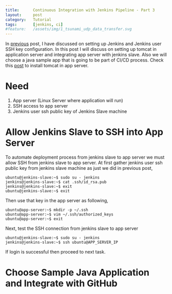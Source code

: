 ```yaml
---
title:      Continuous Integration with Jenkins Pipeline - Part 3
layout:     post
category:   Tutorial
tags: 	    [jenkins, ci]
#feature:   /assets/img/1_tsunami_udp_data_transfer.svg
---
```

In [previous](http://shudarshon.com/2018-02-24/Jenkins-1.html) post, I have discussed on setting up Jenkins and Jenkins user SSH key configuration. In this post I will discuss on setting up tomcat in application server and integrating app server with jenkins slave. Also we will choose a java sample app that is going to be part of CI/CD process. Check this [post](http://shudarshon.com/2018-03-04/Tomcat-Ansible.html) to install tomcat in app server.

<!--more-->

# Need

1. App server (Linux Server where application will run)
2. SSH access to app server
3. Jenkins user ssh public key of Jenkins Slave machine

# Allow Jenkins Slave to SSH into App Server

To automate deployment process from jenkins slave to app server we must allow SSH from jenkins slave to app server. At first gather jenkins user ssh public key from jenkins slave machine as just we did in previous post,

```shell
ubuntu@jenkins-slave:~$ sudo su - jenkins
jenkins@jenkins-slave:~$ cat .ssh/id_rsa.pub
jenkins@jenkins-slave:~$ exit
ubuntu@jenkins-slave:~$ exit
```

Then use that key in the app server as following,

```shell
ubuntu@app-server:~$ mkdir -p ~/.ssh
ubuntu@app-server:~$ vim ~/.ssh/authorized_keys
ubuntu@app-server:~$ exit
```

Next, test the SSH connection from jenkins slave to app server

```shell
ubuntu@jenkins-slave:~$ sudo su - jenkins
jenkins@jenkins-slave:~$ ssh ubuntu@APP_SERVER_IP
```
If login is successful then proceed to next task.


# Choose Sample Java Application and Integrate with GitHub
